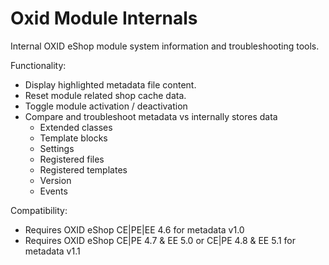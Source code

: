 Oxid Module Internals
=====================

Internal OXID eShop module system information and troubleshooting tools.

Functionality:

 * Display highlighted metadata file content.
 * Reset module related shop cache data.
 * Toggle module activation / deactivation
 * Compare and troubleshoot metadata vs internally stores data
   * Extended classes
   * Template blocks
   * Settings
   * Registered files
   * Registered templates
   * Version
   * Events

Compatibility:

 * Requires OXID eShop CE|PE|EE 4.6 for metadata v1.0
 * Requires OXID eShop CE|PE 4.7 & EE 5.0 or CE|PE 4.8 & EE 5.1 for metadata v1.1